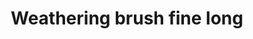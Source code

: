 ---
layout: product
title: "Weathering brush fine long"
price: "300" 
desc: "Sintetička četkica"
img_path: "/assets/img/AK577.webp"
brand: "AK"
available: true
special_offer: true
new: false
soon: false
cat: "070000"
subcat: "070200"
subsubcat: "070201"
sifra: "AK577"
popular: false
---